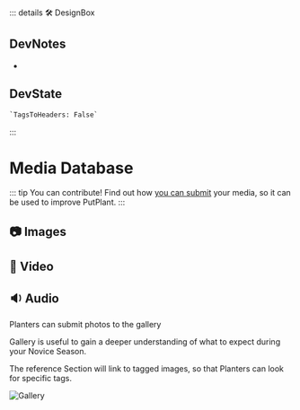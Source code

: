 ::: details 🛠 <dev>DesignBox</dev>

## DevNotes

-

## DevState

```py
`TagsToHeaders: False`
```

:::

# Media Database

::: tip You can contribute!
Find out how [you can submit](/dev/Contribute) your media, so it can be used to improve PutPlant.
:::

## 📷 Images

## 🎥 Video

## 🔉 Audio

Planters can submit photos to the gallery

Gallery is useful to gain a deeper understanding of what to expect during your Novice Season.

The reference Section will link to tagged images, so that Planters can look for specific tags.

![Gallery](/Gallery_00.png)
